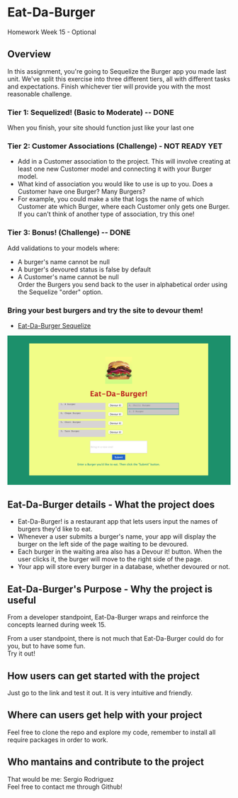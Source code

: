 # Eat-Da-Burger
Homework Week 15 - Optional

## Overview
In this assignment, you're going to Sequelize the Burger app you made last unit. We've split this exercise into three different tiers, all with different tasks and expectations. Finish whichever tier will provide you with the most reasonable challenge.

### Tier 1: Sequelized! (Basic to Moderate) -- DONE
When you finish, your site should function just like your last one  

### Tier 2: Customer Associations (Challenge)  - NOT READY YET  
* Add in a Customer association to the project. This will involve creating at least one new Customer model and connecting it with your Burger model.  
* What kind of association you would like to use is up to you. Does a Customer have one Burger? Many Burgers?  
* For example, you could make a site that logs the name of which Customer ate which Burger, where each Customer only gets one Burger. If you can't think of another type of association, try this one!  

### Tier 3: Bonus! (Challenge) -- DONE
Add validations to your models where:  
* A burger's name cannot be null  
* A burger's devoured status is false by default  
* A Customer's name cannot be null  
Order the Burgers you send back to the user in alphabetical order using the Sequelize "order" option.  

### Bring your best burgers and try the site to devour them!

* [Eat-Da-Burger Sequelize](https://fierce-woodland-51169.herokuapp.com/)

![PNG](public/assets/images/Demo.png)

## Eat-Da-Burger details - What the project does  
* Eat-Da-Burger! is a restaurant app that lets users input the names of burgers they'd like to eat.  
* Whenever a user submits a burger's name, your app will display the burger on the left side of the page waiting to be devoured.  
* Each burger in the waiting area also has a Devour it! button. When the user clicks it, the burger will move to the right side of the page.  
* Your app will store every burger in a database, whether devoured or not.  

## Eat-Da-Burger's Purpose - Why the project is useful  
From a developer standpoint, Eat-Da-Burger wraps and reinforce the concepts learned during week 15.  

From a user standpoint, there is not much that Eat-Da-Burger could do for you, but to have some fun.  
Try it out!

## How users can get started with the project  
Just go to the link and test it out. It is very intuitive and friendly.

## Where can users get help with your project  
Feel free to clone the repo and explore my code, remember to install all require packages in order to work.

## Who mantains and contribute to the project  
That would be me: Sergio Rodriguez  
Feel free to contact me through Github!
